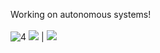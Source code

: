 Working on autonomous systems!
<br />
<br />
![4](https://github.com/winstxnhdw/AutoCarROS/blob/master/screenshots/4.gif?raw=true)
![](https://github.com/winstxnhdw/AutoCarROS/blob/master/screenshots/3.gif?raw=true)  |  ![](https://github.com/winstxnhdw/AutoCarROS/blob/master/screenshots/4.gif?raw=true)
